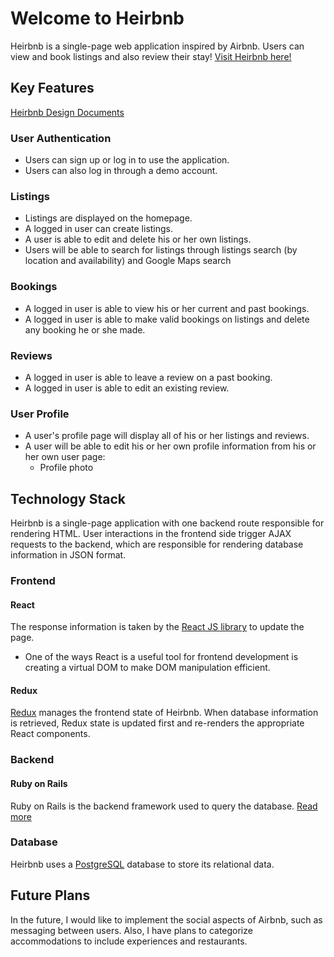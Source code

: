 # Welcome to Heirbnb

Heirbnb is a single-page web application inspired by Airbnb. Users can view and book listings and also review their stay! <a href="https://heirbeenbee.herokuapp.com" target="_blank">Visit Heirbnb here!</a>

## Key Features

[Heirbnb Design Documents](https://github.com/kevinchen93/heirbnb/wiki/)

### User Authentication
  * Users can sign up or log in to use the application.
  * Users can also log in through a demo account.

### Listings
  * Listings are displayed on the homepage.
  * A logged in user can create listings.
  * A user is able to edit and delete his or her own listings.
  * Users will be able to search for listings through listings search (by location and availability) and Google Maps search

### Bookings
  * A logged in user is able to view his or her current and past bookings.
  * A logged in user is able to make valid bookings on listings and delete any booking he or she made.

### Reviews
  * A logged in user is able to leave a review on a past booking.
  * A logged in user is able to edit an existing review.

### User Profile
  * A user's profile page will display all of his or her listings and reviews.
  * A user will be able to edit his or her own profile information from his or her own user page:
    * Profile photo

## Technology Stack

Heirbnb is a single-page application with one backend route responsible for rendering HTML. User interactions in the frontend side trigger AJAX requests to the backend, which are responsible for rendering database information in JSON format.

### Frontend

#### React

The response information is taken by the [React JS library](https://reactjs.org/) to update the page.
  * One of the ways React is a useful tool for frontend development is creating a virtual DOM to make DOM manipulation efficient.

#### Redux

[Redux](https://redux.js.org/) manages the frontend state of Heirbnb. When database information is retrieved, Redux state is updated first and re-renders the appropriate React components.

### Backend

#### Ruby on Rails

Ruby on Rails is the backend framework used to query the database. [Read more](https://rubyonrails.org/)

### Database

Heirbnb uses a [PostgreSQL](https://www.postgresql.org/) database to store its relational data.

## Future Plans

In the future, I would like to implement the social aspects of Airbnb, such as messaging between users. Also, I have plans to categorize accommodations to include experiences and restaurants.
